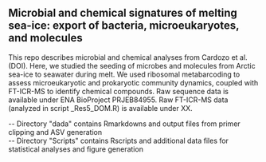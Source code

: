 ## Microbial and chemical signatures of melting sea-ice: export of bacteria, microeukaryotes, and molecules

This repo describes microbial and chemical analyses from Cardozo et al. (DOI). Here, we studied the seeding of microbes and molecules from Arctic sea-ice to seawater during melt. We used ribosomal metabarcoding to assess microeukaryotic and prokaryotic community dynamics, coupled with FT-ICR-MS to identify chemical compounds. Raw sequence data is available under ENA BioProject PRJEB84955. Raw FT-ICR-MS data (analyzed in script _Res5_DOM.R) is available under XX.

-- Directory "dada" contains Rmarkdowns and output files from primer clipping and ASV generation  
-- Directory "Scripts" contains Rscripts and additional data files for statistical analyses and figure generation    
